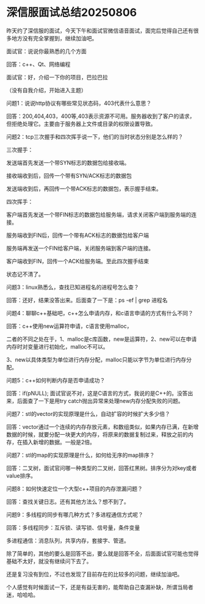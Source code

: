 # 深信服面试总结20250806

昨天约了深信服的面试，今天下午和面试官微信语音面试，面完后觉得自己还有很多地方没有完全掌握到，继续加油吧。

面试官：说说你最熟悉的几个方面

回答：c++、Qt、网络编程

面试官：好，介绍一下你的项目，巴拉巴拉

（没有自我介绍，开始进入主题）

问题1：说说http协议有哪些常见状态码，403代表什么意思？

回答：200,404,403，400等,403表示资源不可用。服务器收到了客户的请求，但拒绝处理它。主要由于服务器上文件或目录的权限设置导致。

问题2：tcp三次握手和四次挥手说一下，他们的当时状态分别是怎么样的？

三次握手：

发送端首先发送一个带SYN标志的数据包给接收端。

接收端收到后，回传一个带有SYN/ACK标志的数据包

发送端收到后，再回传一个带ACK标志的数据包，表示握手结束。

四次挥手：

客户端首先发送一个带FIN标志的数据包给服务端，请求关闭客户端到服务端的连接。

服务端收到FIN后，回传一个带有ACK标志的数据包给客户端

服务端再发送一个FIN给客户端，关闭服务端到客户端的连接。

客户端收到FIN，回传一个ACK给服务端。至此四次握手结束

状态记不清了。

问题3：linux熟悉么，查找已知进程名的进程号怎么查？

回答：还好，结果没答出来。后面查了一下是：ps -ef | grep 进程名

问题4：聊聊c++基础吧，c++怎么申请内存，和c语言申请的方式有什么不同？

回答：c++使用new运算符申请，c语言使用malloc，

二者的不同之处在于，1、malloc是c库函数，new是运算符，2、new可以在申请内存时对变量进行初始化，malloc不可以。

3、new以具体类型为单位进行内存分配，malloc只能以字节为单位进行内存分配。

问题5：c++如何判断内存是否申请成功？

回答：if(pNULL); 面试官说不对，这是C语言的方式，我说的是C++的。没答出来，后面查了一下是用try catch抛出异常来处理new内存分配失败的问题。

问题7：stl的vector的实现原理是什么，自动扩容的时候扩大多少倍？

回答：vector通过一个连续的内存存放元素，和数组类似，如果内存已满，在新增数据的时候，就要分配一块更大的内存，将原来的数据复制过来，释放之前的内存，在插入新增的数据。一般是2倍。

问题7：stl的map的实现原理是什么，如何给无序的map排序？

回答：二叉树，面试官问哪一种类型的二叉树，回答红黑树。排序分为对key或者value排序。

问题8：如何快速定位一个大型c++项目的内存泄漏问题？

回答：查找关键日志。还有其他方法么？想不到了。

问题9：多线程的同步有哪几种方式？多进程通信方式呢？

回答：多线程同步：互斥锁、读写锁、信号量，条件变量

多进程通信：消息队列，共享内存，套接字、管道。

除了简单的，其他的要么是回答不出，要么就是回答不全，后面面试官可能也觉得基础不太好，就没有继续问下去了。

还是复习没有到位，不过也发现了目前存在的比较多的问题，继续加油吧。

个人感觉有时候面试一下，还是有益无害的，能帮助自己查漏补缺，所谓当局者迷，哈哈哈。